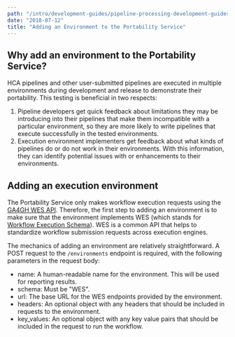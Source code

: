 ```yaml
---
path: "/intro/development-guides/pipeline-processing-development-guides/adding-an-environment-to-the-portability-service"
date: "2018-07-12"
title: "Adding an Environment to the Portability Service"
---
```


## Why add an environment to the Portability Service?

HCA pipelines and other user-submitted pipelines are executed in multiple environments during development and release to demonstrate their portability. This testing is beneficial in two respects:

1. Pipeline developers get quick feedback about limitations they may be introducing into their pipelines that make them incompatible with a particular environment, so they are more likely to write pipelines that execute successfully in the tested environments.
2. Execution environment implementers get feedback about what kinds of pipelines do or do not work in their environments. With this information, they can identify potential issues with or enhancements to their environments.


## Adding an execution environment

The Portability Service only makes workflow execution requests using the [GA4GH WES API](https://github.com/ga4gh/workflow-execution-service-schemas). Therefore, the first step to adding an environment is to make sure that the environment implements WES (which stands for [Workflow Execution Schema](https://github.com/ga4gh/workflow-execution-service-schemas/blob/develop/README.md)). WES is a common API that helps to standardize workflow submission requests across execution engines.

The mechanics of adding an environment are relatively straightforward. A POST request to the `/environments` endpoint is required, with the following parameters in the request body:

- name: A human-readable name for the environment. This will be used for reporting results.
- schema: Must be "WES".
- url: The base URL for the WES endpoints provided by the environment.
- headers: An optional object with any headers that should be included in requests to the environment.
- key_values: An optional object with any key value pairs that should be included in the request to run the workflow.
